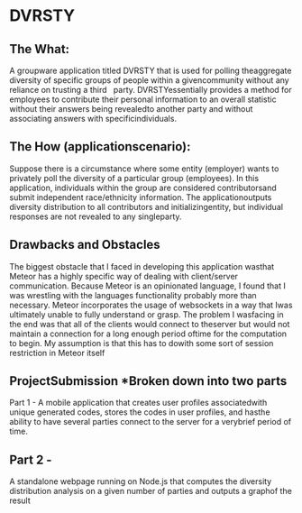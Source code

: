 # DVRSTY
## The​ ​What: 

A​ ​groupware​ ​application​ ​titled​ ​​DVRSTY​​ ​that​ ​is​ ​used​ ​for​ ​polling​ ​the​ ​aggregate​ ​diversity​ ​of specific​ ​groups​ ​of​ ​people​ ​within​ ​a​ ​given​ ​community​ ​​without any​ ​reliance​ ​on​ ​trusting​ ​a​ ​third ​ ​​ party.​ ​DVRSTY​ ​essentially​ ​provides​ ​a​ ​method​ ​for​ ​employees​ ​to​ ​contribute​ ​their​ ​personal information​ ​to​ ​an​ ​overall​ ​statistic​ ​without​ ​their​ ​answers​ ​being​ ​revealed​ ​to​ ​another​ ​party​ ​and without​ ​associating​ ​answers​ ​with​ ​specific​ ​individuals. 

## The​ ​How​ ​(application​ ​scenario): 

Suppose​ ​there​ ​is​ ​a​ ​circumstance​ ​where​ ​some​ ​entity​ ​(employer)​ ​wants​ ​to​ ​privately​ ​poll the​ ​diversity​ ​of​ ​a​ ​particular​ ​group​ ​(employees).​ ​In​ ​this​ ​application,​ ​individuals​ ​within​ ​the​ ​group are​ ​considered​ ​contributors​ ​and​ ​submit​ ​independent​ ​race/ethnicity​ ​information.​ ​The application​ ​outputs​ ​diversity​ ​distribution​ ​to​ ​all​ ​contributors​ ​and​ ​initializing​ ​entity,​ ​but​ ​individual responses​ ​are​ ​not​ ​revealed​ ​to​ ​any​ ​single​ ​party.

## ​Drawbacks​ ​and​ ​Obstacles 

The​ ​biggest​ ​obstacle​ ​that​ ​I​ ​faced​ ​in​ ​developing​ ​this​ ​application​ ​was​ ​that​ ​Meteor​ ​has​ ​a highly​ ​specific​ ​way​ ​of​ ​dealing​ ​with​ ​client/server​ ​communication.​ ​Because​ ​Meteor​ ​is​ ​an opinionated​ ​language,​ ​I​ ​found​ ​that​ ​I​ ​was​ ​wrestling​ ​with​ ​the​ ​languages​ ​functionality​ ​probably more​ ​than​ ​necessary.​ ​Meteor​ ​incorporates​ ​the​ ​usage​ ​of​ ​websockets​ ​in​ ​a​ ​way​ ​that​ ​I​ ​was ultimately​ ​unable​ ​to​ ​fully​ ​understand​ ​or​ ​grasp.​ ​The​ ​problem​ ​I​ ​was​ ​facing​ ​in​ ​the​ ​end​ ​was​ ​that​ ​all of​ ​the​ ​clients​ ​would​ ​connect​ ​to​ ​the​ ​server​ ​but​ ​would​ ​not​ ​maintain​ ​a​ ​connection​ ​for​ ​a​ ​long
enough​ ​period​ ​of​ ​time​ ​for​ ​the​ ​computation​ ​to​ ​begin.​ ​My​ ​assumption​ ​is​ ​that​ ​this​ ​has​ ​to​ ​do​ ​with some​ ​sort​ ​of​ ​session​ ​restriction​ ​in​ ​Meteor​ ​itself


## Project​ ​Submission *Broken​ ​down​ ​into​ ​two​ ​parts 

Part​ ​1​ ​-​ ​A​ ​mobile​ ​application​ ​that​ ​creates​ ​user​ ​profiles​ ​associated​ ​with​ ​unique​ ​generated​ ​codes, stores​ ​the​ ​codes​ ​in​ ​user​ ​profiles,​ ​and​ ​has​ ​the​ ​ability​ ​to​ ​have​ ​several​ ​parties​ ​connect​ ​to​ ​the server​ ​for​ ​a​ ​very​ ​brief​ ​period​ ​of​ ​time.


## Part​ ​2​ ​-​ 

​A​ ​standalone​ ​webpage​ ​running​ ​on​ ​Node.js​ ​that​ ​computes​ ​the​ ​diversity​ ​distribution analysis​ ​on​ ​a​ ​given​ ​number​ ​of​ ​parties​ ​and​ ​outputs​ ​a​ ​graph​ ​of​ ​the​ ​result
